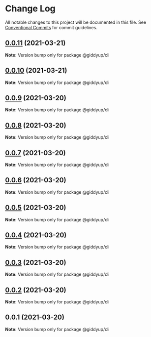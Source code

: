 # Change Log

All notable changes to this project will be documented in this file.
See [Conventional Commits](https://conventionalcommits.org) for commit guidelines.

## [0.0.11](https://github.com/tokenrodeo/Rodeo/compare/@giddyup/cli@0.0.10...@giddyup/cli@0.0.11) (2021-03-21)

**Note:** Version bump only for package @giddyup/cli





## [0.0.10](https://github.com/tokenrodeo/Rodeo/compare/@giddyup/cli@0.0.9...@giddyup/cli@0.0.10) (2021-03-21)

**Note:** Version bump only for package @giddyup/cli





## [0.0.9](https://github.com/tokenrodeo/Rodeo/compare/@giddyup/cli@0.0.8...@giddyup/cli@0.0.9) (2021-03-20)

**Note:** Version bump only for package @giddyup/cli





## [0.0.8](https://github.com/tokenrodeo/Rodeo/compare/@giddyup/cli@0.0.7...@giddyup/cli@0.0.8) (2021-03-20)

**Note:** Version bump only for package @giddyup/cli





## [0.0.7](https://github.com/tokenrodeo/Rodeo/compare/@giddyup/cli@0.0.6...@giddyup/cli@0.0.7) (2021-03-20)

**Note:** Version bump only for package @giddyup/cli





## [0.0.6](https://github.com/tokenrodeo/Rodeo/compare/@giddyup/cli@0.0.5...@giddyup/cli@0.0.6) (2021-03-20)

**Note:** Version bump only for package @giddyup/cli





## [0.0.5](https://github.com/tokenrodeo/Rodeo/compare/@giddyup/cli@0.0.4...@giddyup/cli@0.0.5) (2021-03-20)

**Note:** Version bump only for package @giddyup/cli





## [0.0.4](https://github.com/tokenrodeo/Rodeo/compare/@giddyup/cli@0.0.3...@giddyup/cli@0.0.4) (2021-03-20)

**Note:** Version bump only for package @giddyup/cli





## [0.0.3](https://github.com/tokenrodeo/Rodeo/compare/@giddyup/cli@0.0.2...@giddyup/cli@0.0.3) (2021-03-20)

**Note:** Version bump only for package @giddyup/cli





## [0.0.2](https://github.com/tokenrodeo/Rodeo/compare/@giddyup/cli@0.0.1...@giddyup/cli@0.0.2) (2021-03-20)

**Note:** Version bump only for package @giddyup/cli





## 0.0.1 (2021-03-20)

**Note:** Version bump only for package @giddyup/cli
